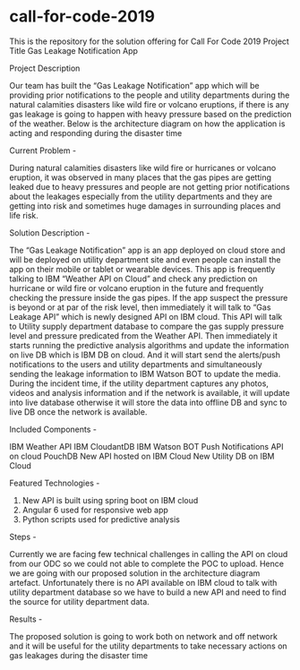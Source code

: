 # call-for-code-2019
This is the repository for the solution offering for Call For Code 2019
Project Title
Gas Leakage Notification App

Project Description

Our team has built the “Gas Leakage Notification” app which will be providing prior notifications to the people and utility departments during the natural calamities disasters like wild fire or volcano eruptions, if there is any gas leakage is going to happen with heavy pressure based on the prediction of the weather. Below is the architecture diagram on how the application is acting and responding during the disaster time

Current Problem - 

During natural calamities disasters like wild fire or hurricanes or volcano eruption, it was observed in many places that the gas pipes are getting leaked due to heavy pressures and people are not getting prior notifications about the leakages especially from the utility departments and they are getting into risk and sometimes huge damages in surrounding places and life risk.


Solution Description - 

The “Gas Leakage Notification” app is an app deployed on cloud store and will be deployed on utility department site and even people can install the app on their mobile or tablet or wearable devices. This app is frequently talking to IBM “Weather API on Cloud” and check any prediction on hurricane or wild fire or volcano eruption in the future and frequently checking the pressure inside the gas pipes. If the app suspect the pressure is beyond or at par of the risk level, then immediately it will talk to “Gas Leakage API” which is newly designed API on IBM cloud. This API will talk to Utility supply department database to compare the gas supply pressure level and pressure predicated from the Weather API. Then immediately it starts running the predictive analysis algorithms and update the information on live DB which is IBM DB on cloud. And it will start send the alerts/push notifications to the users and utility departments and simultaneously sending the leakage information to IBM Watson BOT to update the media. During the incident time, if the utility department captures any photos, videos and analysis information and if the network is available, it will update into live database otherwise it will store the data into offline DB and sync to live DB once the network is available.


Included Components - 

IBM Weather API
IBM CloudantDB
IBM Watson BOT
Push Notifications API on cloud
PouchDB
New API hosted on IBM Cloud
New Utility DB on IBM Cloud

Featured Technologies - 

1.	New API is built using spring boot on IBM cloud
2.	Angular 6 used for responsive web app
3.	Python scripts used for predictive analysis

Steps - 

Currently we are facing few technical challenges in calling the API on cloud from our ODC so we could not able to complete the POC to upload. Hence we are going with our proposed solution in the architecture diagram artefact. Unfortunately there is no API available on IBM cloud to talk with utility department database so we have to build a new API and need to find the source for utility department data.

Results - 

The proposed solution is going to work both on network and off network and it will be useful for the utility departments to take necessary actions on gas leakages during the disaster time
